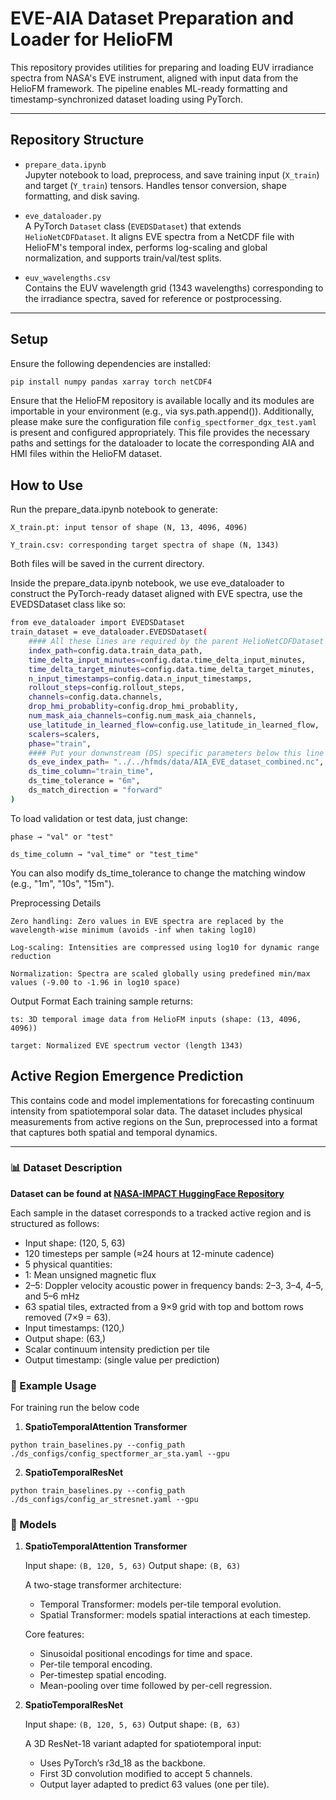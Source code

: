 # EVE-AIA Dataset Preparation and Loader for HelioFM

This repository provides utilities for preparing and loading EUV irradiance spectra from NASA's EVE instrument, aligned with input data from the HelioFM framework. The pipeline enables ML-ready formatting and timestamp-synchronized dataset loading using PyTorch.

---

## Repository Structure

- `prepare_data.ipynb`  
  Jupyter notebook to load, preprocess, and save training input (`X_train`) and target (`Y_train`) tensors. Handles tensor conversion, shape formatting, and disk saving.

- `eve_dataloader.py`  
  A PyTorch `Dataset` class (`EVEDSDataset`) that extends `HelioNetCDFDataset`. It aligns EVE spectra from a NetCDF file with HelioFM's temporal index, performs log-scaling and global normalization, and supports train/val/test splits.

- `euv_wavelengths.csv`  
  Contains the EUV wavelength grid (1343 wavelengths) corresponding to the irradiance spectra, saved for reference or postprocessing.

---

## Setup

Ensure the following dependencies are installed:

```bash
pip install numpy pandas xarray torch netCDF4
```

Ensure that the HelioFM repository is available locally and its modules are importable in your environment (e.g., via sys.path.append()). Additionally, please make sure the configuration file `config_spectformer_dgx_test.yaml` is present and configured appropriately. This file provides the necessary paths and settings for the dataloader to locate the corresponding AIA and HMI files within the HelioFM dataset.

## How to Use

Run the prepare_data.ipynb notebook to generate:

    X_train.pt: input tensor of shape (N, 13, 4096, 4096)

    Y_train.csv: corresponding target spectra of shape (N, 1343)

Both files will be saved in the current directory.

Inside the prepare_data.ipynb notebook, we use eve_dataloader to construct the PyTorch-ready dataset aligned with EVE spectra, use the EVEDSDataset class like so:

```bash
from eve_dataloader import EVEDSDataset
train_dataset = eve_dataloader.EVEDSDataset(
    #### All these lines are required by the parent HelioNetCDFDataset class
    index_path=config.data.train_data_path,
    time_delta_input_minutes=config.data.time_delta_input_minutes,
    time_delta_target_minutes=config.data.time_delta_target_minutes,
    n_input_timestamps=config.data.n_input_timestamps,
    rollout_steps=config.rollout_steps,
    channels=config.data.channels,
    drop_hmi_probablity=config.drop_hmi_probablity,
    num_mask_aia_channels=config.num_mask_aia_channels,
    use_latitude_in_learned_flow=config.use_latitude_in_learned_flow,
    scalers=scalers,
    phase="train",
    #### Put your donwnstream (DS) specific parameters below this line
    ds_eve_index_path= "../../hfmds/data/AIA_EVE_dataset_combined.nc",
    ds_time_column="train_time",
    ds_time_tolerance = "6m",
    ds_match_direction = "forward"    
)
```
To load validation or test data, just change:

    phase → "val" or "test"

    ds_time_column → "val_time" or "test_time"

You can also modify ds_time_tolerance to change the matching window (e.g., "1m", "10s", "15m").

Preprocessing Details

    Zero handling: Zero values in EVE spectra are replaced by the wavelength-wise minimum (avoids -inf when taking log10)

    Log-scaling: Intensities are compressed using log10 for dynamic range reduction

    Normalization: Spectra are scaled globally using predefined min/max values (-9.00 to -1.96 in log10 space)

Output Format
Each training sample returns:

    ts: 3D temporal image data from HelioFM inputs (shape: (13, 4096, 4096))

    target: Normalized EVE spectrum vector (length 1343)

## Active Region Emergence Prediction

This  contains code and model implementations for forecasting continuum intensity from spatiotemporal solar data. The dataset includes physical measurements from active regions on the Sun, preprocessed into a format that captures both spatial and temporal dynamics.

---

### 📊 Dataset Description

**Dataset can be found at [NASA-IMPACT HuggingFace Repository](https://huggingface.co/datasets/nasa-impact/ar_emergence)**

Each sample in the dataset corresponds to a tracked active region and is structured as follows:
- Input shape: (120, 5, 63)
- 120 timesteps per sample (≈24 hours at 12-minute cadence)
- 5 physical quantities:
- 1: Mean unsigned magnetic flux
- 2–5: Doppler velocity acoustic power in frequency bands: 2–3, 3–4, 4–5, and 5–6 mHz
- 63 spatial tiles, extracted from a 9×9 grid with top and bottom rows removed (7×9 = 63).
- Input timestamps: (120,)
- Output shape: (63,)
- Scalar continuum intensity prediction per tile
- Output timestamp:  (single value per prediction)


### 🚀 Example Usage

For training run the below code

1. **SpatioTemporalAttention Transformer**
```
python train_baselines.py --config_path ./ds_configs/config_spectformer_ar_sta.yaml --gpu 
```

2. **SpatioTemporalResNet**
```
python train_baselines.py --config_path ./ds_configs/config_ar_stresnet.yaml --gpu 
```

### 🧠 Models

1. **SpatioTemporalAttention Transformer**

    Input shape: `(B, 120, 5, 63)`
    Output shape: `(B, 63)`

    A two-stage transformer architecture:
    - Temporal Transformer: models per-tile temporal evolution.
    - Spatial Transformer: models spatial interactions at each timestep.

    Core features:
    - Sinusoidal positional encodings for time and space.
    - Per-tile temporal encoding.
    - Per-timestep spatial encoding.
    - Mean-pooling over time followed by per-cell regression.


2. **SpatioTemporalResNet**

    Input shape: `(B, 120, 5, 63)`
    Output shape: `(B, 63)`

    A 3D ResNet-18 variant adapted for spatiotemporal input:
    - Uses PyTorch’s r3d_18 as the backbone.
    - First 3D convolution modified to accept 5 channels.
    - Output layer adapted to predict 63 values (one per tile).